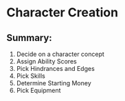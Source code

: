 Character Creation
==================

Summary:
--------

  1. Decide on a character concept
  2. Assign Ability Scores
  3. Pick Hindrances and Edges
  3. Pick Skills
  4. Determine Starting Money
  5. Pick Equipment